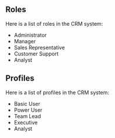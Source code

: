 <!-- roles -->

## Roles

Here is a list of roles in the CRM system:

- Administrator
- Manager
- Sales Representative
- Customer Support
- Analyst

<!-- profiles -->

## Profiles

Here is a list of profiles in the CRM system:

- Basic User
- Power User
- Team Lead
- Executive
- Analyst
